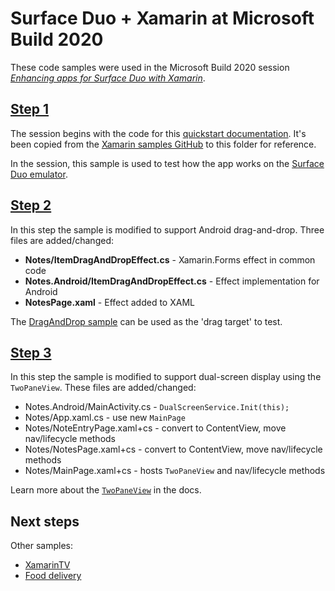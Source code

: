 # Surface Duo + Xamarin at Microsoft Build 2020

These code samples were used in the Microsoft Build 2020 session [_Enhancing apps for Surface Duo with Xamarin_](http://aka.ms/M365sk123).

## [Step 1](step-1/)

The session begins with the code for this [quickstart documentation](https://docs.microsoft.com/xamarin/get-started/quickstarts/multi-page). It's been copied from the [Xamarin samples GitHub](https://github.com/xamarin/xamarin-forms-samples/tree/master/GetStarted/Notes/MultiPage) to this folder for reference.

In the session, this sample is used to test how the app works on the [Surface Duo emulator](https://docs.microsoft.com/dual-screen/android/get-duo-sdk).

## [Step 2](step-2/)

In this step the sample is modified to support Android drag-and-drop. Three files are added/changed:

- **Notes/ItemDragAndDropEffect.cs** - Xamarin.Forms effect in common code
- **Notes.Android/ItemDragAndDropEffect.cs** - Effect implementation for Android
- **NotesPage.xaml** - Effect added to XAML

The [DragAndDrop sample](https://github.com/microsoft/surface-duo-sdk-xamarin-samples/tree/master/DragAndDrop) can be used as the 'drag target' to test.

## [Step 3](step-3/)

In this step the sample is modified to support dual-screen display using the `TwoPaneView`. These files are added/changed:

- Notes.Android/MainActivity.cs - `DualScreenService.Init(this);`
- Notes/App.xaml.cs - use new `MainPage`
- Notes/NoteEntryPage.xaml+cs - convert to ContentView, move nav/lifecycle methods
- Notes/NotesPage.xaml+cs - convert to ContentView, move nav/lifecycle methods
- Notes/MainPage.xaml+cs - hosts `TwoPaneView` and nav/lifecycle methods

Learn more about the [`TwoPaneView`](https://docs.microsoft.com/dual-screen/xamarin/twopaneview) in the docs.

## Next steps

Other samples:

- [XamarinTV](https://github.com/xamarin/app-xamarintv)
- [Food delivery](https://github.com/jsuarezruiz/FoodDeliveryAppDuo)